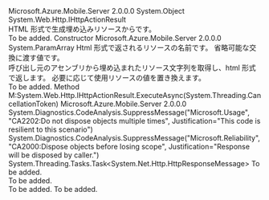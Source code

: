 <Type Name="StaticHtmlActionResult" FullName="Microsoft.Azure.Mobile.Server.Content.StaticHtmlActionResult">
  <TypeSignature Language="C#" Value="public class StaticHtmlActionResult : System.Web.Http.IHttpActionResult" />
  <TypeSignature Language="ILAsm" Value=".class public auto ansi beforefieldinit StaticHtmlActionResult extends System.Object implements class System.Web.Http.IHttpActionResult" />
  <TypeSignature Language="DocId" Value="T:Microsoft.Azure.Mobile.Server.Content.StaticHtmlActionResult" />
  <TypeSignature Language="VB.NET" Value="Public Class StaticHtmlActionResult&#xA;Implements IHttpActionResult" />
  <TypeSignature Language="F#" Value="type StaticHtmlActionResult = class&#xA;    interface IHttpActionResult" />
  <AssemblyInfo>
    <AssemblyName>Microsoft.Azure.Mobile.Server</AssemblyName>
    <AssemblyVersion>2.0.0.0</AssemblyVersion>
  </AssemblyInfo>
  <Base>
    <BaseTypeName>System.Object</BaseTypeName>
  </Base>
  <Interfaces>
    <Interface>
      <InterfaceName>System.Web.Http.IHttpActionResult</InterfaceName>
    </Interface>
  </Interfaces>
  <Docs>
    <summary>
            HTML 形式で生成<see cref="T:System.Web.Http.IHttpActionResult" />埋め込みリソースからです。
            </summary>
    <remarks>To be added.</remarks>
  </Docs>
  <Members>
    <Member MemberName=".ctor">
      <MemberSignature Language="C#" Value="public StaticHtmlActionResult (string resourceName, params object[] replacements);" />
      <MemberSignature Language="ILAsm" Value=".method public hidebysig specialname rtspecialname instance void .ctor(string resourceName, object[] replacements) cil managed" />
      <MemberSignature Language="DocId" Value="M:Microsoft.Azure.Mobile.Server.Content.StaticHtmlActionResult.#ctor(System.String,System.Object[])" />
      <MemberSignature Language="VB.NET" Value="Public Sub New (resourceName As String, ParamArray replacements As Object())" />
      <MemberSignature Language="F#" Value="new Microsoft.Azure.Mobile.Server.Content.StaticHtmlActionResult : string * obj[] -&gt; Microsoft.Azure.Mobile.Server.Content.StaticHtmlActionResult" Usage="new Microsoft.Azure.Mobile.Server.Content.StaticHtmlActionResult (resourceName, replacements)" />
      <MemberType>Constructor</MemberType>
      <AssemblyInfo>
        <AssemblyName>Microsoft.Azure.Mobile.Server</AssemblyName>
        <AssemblyVersion>2.0.0.0</AssemblyVersion>
      </AssemblyInfo>
      <Parameters>
        <Parameter Name="resourceName" Type="System.String" />
        <Parameter Name="replacements" Type="System.Object[]">
          <Attributes>
            <Attribute>
              <AttributeName>System.ParamArray</AttributeName>
            </Attribute>
          </Attributes>
        </Parameter>
      </Parameters>
      <Docs>
        <param name="resourceName">Html 形式で返されるリソースの名前です。</param>
        <param name="replacements">省略可能な交換に渡す値<see cref="M:System.String.Format(System.String,System.Object[])" />です。</param>
        <summary>
            呼び出し元のアセンブリから埋め込まれたリソース文字列を取得し、html 形式で返します。
            必要に応じて使用<see cref="M:System.String.Format(System.String,System.Object[])" />リソースの値を置き換えます。
            </summary>
        <remarks>To be added.</remarks>
      </Docs>
    </Member>
    <Member MemberName="ExecuteAsync">
      <MemberSignature Language="C#" Value="public System.Threading.Tasks.Task&lt;System.Net.Http.HttpResponseMessage&gt; ExecuteAsync (System.Threading.CancellationToken cancellationToken);" />
      <MemberSignature Language="ILAsm" Value=".method public hidebysig newslot virtual instance class System.Threading.Tasks.Task`1&lt;class System.Net.Http.HttpResponseMessage&gt; ExecuteAsync(valuetype System.Threading.CancellationToken cancellationToken) cil managed" />
      <MemberSignature Language="DocId" Value="M:Microsoft.Azure.Mobile.Server.Content.StaticHtmlActionResult.ExecuteAsync(System.Threading.CancellationToken)" />
      <MemberSignature Language="F#" Value="abstract member ExecuteAsync : System.Threading.CancellationToken -&gt; System.Threading.Tasks.Task&lt;System.Net.Http.HttpResponseMessage&gt;&#xA;override this.ExecuteAsync : System.Threading.CancellationToken -&gt; System.Threading.Tasks.Task&lt;System.Net.Http.HttpResponseMessage&gt;" Usage="staticHtmlActionResult.ExecuteAsync cancellationToken" />
      <MemberType>Method</MemberType>
      <Implements>
        <InterfaceMember>M:System.Web.Http.IHttpActionResult.ExecuteAsync(System.Threading.CancellationToken)</InterfaceMember>
      </Implements>
      <AssemblyInfo>
        <AssemblyName>Microsoft.Azure.Mobile.Server</AssemblyName>
        <AssemblyVersion>2.0.0.0</AssemblyVersion>
      </AssemblyInfo>
      <Attributes>
        <Attribute>
          <AttributeName>System.Diagnostics.CodeAnalysis.SuppressMessage("Microsoft.Usage", "CA2202:Do not dispose objects multiple times", Justification="This code is resilient to this scenario")</AttributeName>
        </Attribute>
        <Attribute>
          <AttributeName>System.Diagnostics.CodeAnalysis.SuppressMessage("Microsoft.Reliability", "CA2000:Dispose objects before losing scope", Justification="Response will be disposed by caller.")</AttributeName>
        </Attribute>
      </Attributes>
      <ReturnValue>
        <ReturnType>System.Threading.Tasks.Task&lt;System.Net.Http.HttpResponseMessage&gt;</ReturnType>
      </ReturnValue>
      <Parameters>
        <Parameter Name="cancellationToken" Type="System.Threading.CancellationToken" />
      </Parameters>
      <Docs>
        <param name="cancellationToken">To be added.</param>
        <summary>To be added.</summary>
        <returns>To be added.</returns>
        <remarks>To be added.</remarks>
        <inheritdoc />
      </Docs>
    </Member>
  </Members>
</Type>